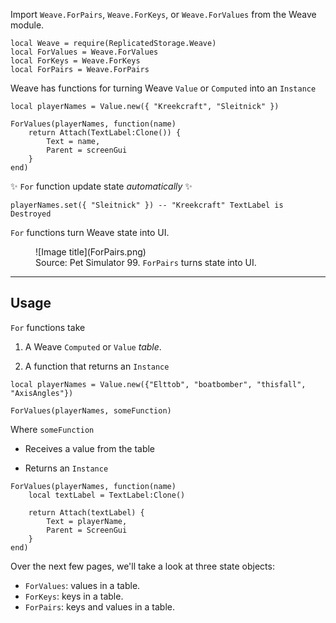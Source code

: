 Import `Weave.ForPairs`, `Weave.ForKeys`, or `Weave.ForValues` from the Weave module.

```luau linenums="1"
local Weave = require(ReplicatedStorage.Weave)
local ForValues = Weave.ForValues
local ForKeys = Weave.ForKeys
local ForPairs = Weave.ForPairs
```

Weave has functions for turning Weave `Value` or `Computed` into an `Instance`

```luau
local playerNames = Value.new({ "Kreekcraft", "Sleitnick" })

ForValues(playerNames, function(name)
	return Attach(TextLabel:Clone()) {
		Text = name,
		Parent = screenGui
	}
end)
```

✨ `For` function update state _automatically_ ✨

```luau
playerNames.set({ "Sleitnick" }) -- "Kreekcraft" TextLabel is Destroyed
```

`For` functions turn Weave state into UI.

<figure markdown="span">
  ![Image title](ForPairs.png)
  <figcaption>Source: Pet Simulator 99. <code>ForPairs</code> turns state into UI.</figcaption>
</figure>

---

## Usage

`For` functions take

1. A Weave `Computed` or `Value` _table_.

2. A function that returns an `Instance`

```luau
local playerNames = Value.new({"Elttob", "boatbomber", "thisfall", "AxisAngles"})

ForValues(playerNames, someFunction)
```

Where `someFunction`

- Receives a value from the table

- Returns an `Instance`

```luau
ForValues(playerNames, function(name)
    local textLabel = TextLabel:Clone()

    return Attach(textLabel) {
        Text = playerName,
        Parent = ScreenGui
    }
end)
```

Over the next few pages, we'll take a look at three state objects:

- `ForValues`: values in a table.
- `ForKeys`: keys in a table.
- `ForPairs`: keys and values in a table.
